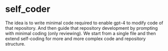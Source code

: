 # self_coder
The idea is to write minimal code required to enable gpt-4 to modify code of that repository. 
And then guide that repository development by prompting with minimal coding (only reviewing).
We start from a single file and then extend self-coding for more and more complex code and repository structure.
